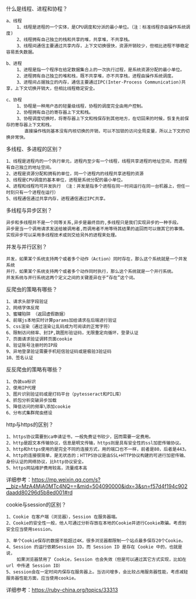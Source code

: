什么是线程、进程和协程？

    a、线程
        1、线程是进程的一个实体，是CPU调度和分派的最小单位。（注：标准线程亦由操作系统调度)
        2、线程拥有自己独立的栈和共享的堆，共享堆，不共享栈。
        3、线程间通信主要通过共享内存，上下文切换很快，资源开销较少，但相比进程不够稳定容易丢失数据。
        
    b、进程
        1、进程是指一个程序在给定数据集合上的一次执行过程，是系统资源分配的最小单位。
        2、进程拥有自己独立的堆和栈，既不共享堆，亦不共享栈，进程由操作系统调度。
        3、进程间占据独立的内存，通信主要通过IPC(Inter-Process Communication)共享，上下文切换开销大，但相比线程稳定安全。
        
    c、协程
        1、协程是一种用户态的轻量级线程，协程的调度完全由用户控制。
        2、协程拥有自己的寄存器上下文和栈。
        3、协程调度切换时，将寄存器上下文和栈保存到其他地方，在切回来的时候，恢复先前保存的寄存器上下文和栈，
           直接操作栈则基本没有内核切换的开销，可以不加锁的访问全局变量，所以上下文的切换非常快。

多线程、多进程的区别？

    1、线程是进程内的一个执行单元，进程内至少有一个线程，线程共享进程的地址空间，而进程有自己独立的地址空间。
    2、进程是资源分配和拥有的单位，同一个进程内的线程共享进程的资源
    3、线程是CPU调度的基本单位，进程是系统分配的最小单位。
    4、进程和线程均可并发执行 （注：并发是指多个进程在同一时间运行在同一台机器上，但任一时刻只有一个进程在运行）
    5、线程通信通过共享内存，进程通信通过IPC共享。


多线程与异步区别？
    
    异步和多线程并不是一个同等关系,异步是最终目的,多线程只是我们实现异步的一种手段。
    异步是当一个调用请求发送给被调用者,而调用者不用等待其结果的返回而可以做其它的事情。
    实现异步可以采用多线程技术或则交给另外的进程来处理。


并发与并行区别？
    
    并发，如果某个系统支持两个或者多个动作（Action）同时存在，那么这个系统就是一个并发系统
    并行，如果某个系统支持两个或者多个动作同时执行，那么这个系统就是一个并行系统。
    并发系统与并行系统这两个定义之间的关键差异在于“存在”这个词。
    

反爬虫的策略有哪些？
    
    1、请求头部字段验证
    2、网络字体反爬
    3、蜜罐陷阱 （返回虚假数据）
    4、前端js本地实时计算params加给请求在后端进行验证
    5、css渲染（通过渲染让乱码成为可阅读的正常字符）
    6、限制访问频率、封IP,跳图形验证码，无限重定向循环，登录认证
    7、页面请求验证调转页面cookie
    8、验证账号注册时的IP段
    9、异地登录验证需要手机短信验证码或是极验3验证码
    10、签名认证
    
    
反反爬虫的策略有哪些？
    
    1、伪装ua标识
    2、使用IP代理
    3、图片识别验证码或是打码平台（pytesseract和PIL库）
    4、抓包分析突破异步加载
    5、降低访问的频率\添加cookie
    6、分布式集群爬虫搭设
    

http与https的区别？
    
    1、https协议需要到ca申请证书，一般免费证书较少，因而需要一定费用。
    2、http是超文本传输协议，信息是明文传输，https则是具有安全性的ssl加密传输协议。
    3、http和https使用的是完全不同的连接方式，用的端口也不一样，前者是80，后者是443。
    4、http的连接很简单，是无状态的；HTTPS协议是由SSL+HTTP协议构建的可进行加密传输、身份认证的网络协议，比http协议安全。
    5、https网站维护费用较高，流量成本高
详细参考：https://mp.weixin.qq.com/s?__biz=MzA4MjA0MTc4NQ==&mid=504090000&idx=3&sn=f57d4f194c902daadd80296d5b8ed001#rd


cookie与session的区别？
    
    1、Cookie 在客户端（浏览器），Session 在服务器端。
    2、Cookie的安全性一般，他人可通过分析存放在本地的Cookie并进行Cookie欺骗。考虑到安全应当使用session。

    3、单个Cookie保存的数据不能超过4K，很多浏览器都限制一个站点最多保存20个Cookie。
    4、Session 的运行依赖Session ID，而 Session ID 是存在 Cookie 中的，也就是说，
        如果浏览器禁用了 Cookie，Session 也会失效（但是可以通过其它方式实现，比如在 url 中传递 Session ID）
    5、session会在一定时间内保存在服务器上。当访问增多，会比较占用服务器性能，考虑减轻服务器性能方面，应当使用cookie。
    
详细参考：https://ruby-china.org/topics/33313

    



